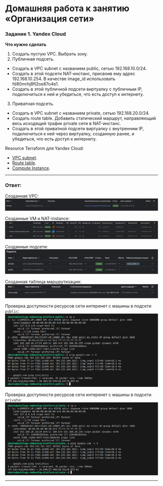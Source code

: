 # Домашняя работа к занятию «Организация сети»

### Задание 1. Yandex Cloud 

**Что нужно сделать**

1. Создать пустую VPC. Выбрать зону.
2. Публичная подсеть.

 - Создать в VPC subnet с названием public, сетью 192.168.10.0/24.
 - Создать в этой подсети NAT-инстанс, присвоив ему адрес 192.168.10.254. В качестве image_id использовать fd80mrhj8fl2oe87o4e1.
 - Создать в этой публичной подсети виртуалку с публичным IP, подключиться к ней и убедиться, что есть доступ к интернету.
3. Приватная подсеть.
 - Создать в VPC subnet с названием private, сетью 192.168.20.0/24.
 - Создать route table. Добавить статический маршрут, направляющий весь исходящий трафик private сети в NAT-инстанс.
 - Создать в этой приватной подсети виртуалку с внутренним IP, подключиться к ней через виртуалку, созданную ранее, и убедиться, что есть доступ к интернету.

Resource Terraform для Yandex Cloud:

- [VPC subnet](https://registry.terraform.io/providers/yandex-cloud/yandex/latest/docs/resources/vpc_subnet).
- [Route table](https://registry.terraform.io/providers/yandex-cloud/yandex/latest/docs/resources/vpc_route_table).
- [Compute Instance](https://registry.terraform.io/providers/yandex-cloud/yandex/latest/docs/resources/compute_instance).

---

### Ответ:

Созданная VPC:
![1_1](https://github.com/AlekseyStroitelev/Homework/blob/main/Project/15.1/screenshots/project1_1.png)

Созданные VM и NAT-instance:
![1_2](https://github.com/AlekseyStroitelev/Homework/blob/main/Project/15.1/screenshots/project1_2.png)

Созданные подсети:
![1_3](https://github.com/AlekseyStroitelev/Homework/blob/main/Project/15.1/screenshots/project1_3.png)

Созданная таблица маршрутизации:
![1_4](https://github.com/AlekseyStroitelev/Homework/blob/main/Project/15.1/screenshots/project1_4.png)

Проверка доступности ресурсов сети интеренет с машины в подсети `public`:
![1_5](https://github.com/AlekseyStroitelev/Homework/blob/main/Project/15.1/screenshots/project1_5.png)

Проверка доступности ресурсов сети интеренет с машины в подсети `private`:
![1_6](https://github.com/AlekseyStroitelev/Homework/blob/main/Project/15.1/screenshots/project1_6.png)

---
